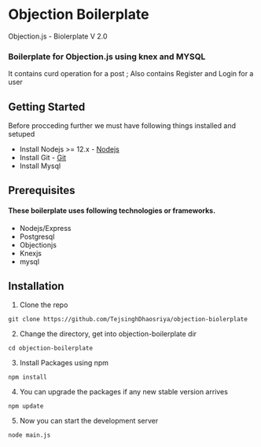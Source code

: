 # Objection Boilerplate
Objection.js - Biolerplate  V 2.0

### Boilerplate for Objection.js using knex and MYSQL
It contains curd operation for a post ;
Also contains Register and Login for a user

## Getting Started
Before procceding further we must have following things installed and setuped
  * Install Nodejs >= 12.x - [Nodejs](https://nodejs.org/en/download/)
  * Install Git - [Git](https://git-scm.com/)
  * Install Mysql
  
## Prerequisites
#### These boilerplate uses following technologies or frameworks.
   * Nodejs/Express
   * Postgresql
   * Objectionjs
   * Knexjs
   * mysql

   
## Installation
1. Clone the repo
```
git clone https://github.com/TejsinghDhaosriya/objection-biolerplate
```
2. Change the directory, get into objection-boilerplate dir
```
cd objection-boilerplate
```
3. Install Packages using npm
```
npm install
```
4. You can upgrade the packages if any new stable version arrives
```
npm update
```
5. Now you can start the development server
```
node main.js
```

